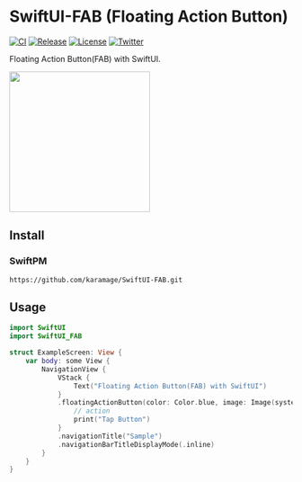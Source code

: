 # SwiftUI-FAB (Floating Action Button)
[![CI](https://github.com/karamage/SwiftUI-FAB/actions/workflows/main.yml/badge.svg?branch=main)](https://github.com/karamage/SwiftUI-FAB/actions/workflows/main.yml)
[![Release](https://img.shields.io/github/v/release/karamage/SwiftUI-FAB)](https://github.com/karamage/SwiftUI-FAB/releases/latest)
[![License](https://img.shields.io/github/license/karamage/SwiftUI-FAB)](https://github.com/karamage/SwiftUI-FAB/blob/main/LICENSE)
[![Twitter](https://img.shields.io/twitter/follow/kara_mage?style=social)](https://twitter.com/kara_mage)

Floating Action Button(FAB) with SwiftUI.

<img src="https://user-images.githubusercontent.com/330715/173220298-6e1795f0-398c-41f4-ab7d-42e449bb0524.gif" width="250" />

## Install

### SwiftPM
```
https://github.com/karamage/SwiftUI-FAB.git
```

## Usage
```Swift
import SwiftUI
import SwiftUI_FAB

struct ExampleScreen: View {
    var body: some View {
        NavigationView {
            VStack {
                Text("Floating Action Button(FAB) with SwiftUI")
            }
            .floatingActionButton(color: Color.blue, image: Image(systemName: "plus").foregroundColor(.white)) {
                // action
                print("Tap Button")
            }
            .navigationTitle("Sample")
            .navigationBarTitleDisplayMode(.inline)
        }
    }
}
```

